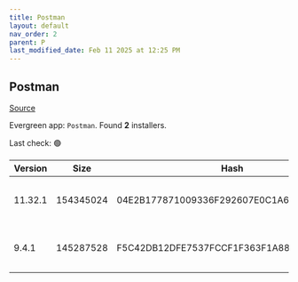 ```yaml
---
title: Postman
layout: default
nav_order: 2
parent: P
last_modified_date: Feb 11 2025 at 12:25 PM
---
```


## Postman

[Source](https://www.getpostman.com/)

Evergreen app: `Postman`. Found **2** installers.

Last check: 🟢

| Version | Size      | Hash                                     | Date                | Architecture | Filename                        | URI                                                                                                              |
| ------- | --------- | ---------------------------------------- | ------------------- | ------------ | ------------------------------- | ---------------------------------------------------------------------------------------------------------------- |
| 11.32.1 | 154345024 | 04E2B177871009336F292607E0C1A68166CA67BB | 02/10/2025 23:59:21 | x64          | Postman-win64-11.32.1-Setup.exe | [https://dl.pstmn.io/download/version/11.32.1/windows64](https://dl.pstmn.io/download/version/11.32.1/windows64) |
| 9.4.1   | 145287528 | F5C42DB12DFE7537FCCF1F363F1A883797F8C466 | 12/10/2021 19:02:30 | x86          | Postman-win32-9.4.1-Setup.exe   | [https://dl.pstmn.io/download/version/9.4.1/windows32](https://dl.pstmn.io/download/version/9.4.1/windows32)     |
